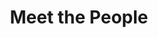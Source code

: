 ---
layout: people
order: 4
title: Meet the People
name: "Eric Waters"
position: "Lab manager"
current: true
headshot: "eric.jpeg"
google_scholar: ""
bio: "I am a lab manager and research associate supporting the labs within the BASE Program at Stanford. Originally from Alexandria, Virginia, I graduated from the University of Oregon with a degree in Human Physiology, and worked as a lab supervisor at a high-throughput COVID testing facility during the pandemic. I then enrolled in a master's program at the University of Pennsylvania, where I am currently studying Computer Science with a focus on data science. In this role I aim to support my team in conducting meaningful research projects, optimize the use of our lab resources, and further develop my computational research skills. Outside the lab, I enjoy working out, playing the bass, and I am a huge Oregon Ducks fan!"
twitter: ""
---